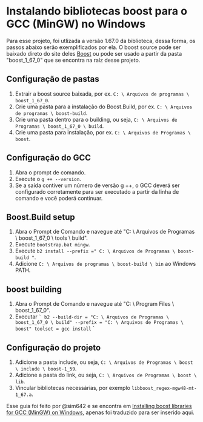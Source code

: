 # Instalando bibliotecas boost para o GCC (MinGW) no Windows

Para esse projeto, foi utlizada a versão 1.67.0 da biblioteca, dessa forma, os passos abaixo serão exemplificados por ela.
O boost source pode ser baixado direto do site deles [Boost](https://www.boost.org/) ou pode ser usado a partir da pasta "boost_1_67_0" que se encontra na raíz desse projeto.

## Configuração de pastas
1. Extrair a boost source baixada, por ex. `C: \ Arquivos de programas \ boost_1_67_0`.
2. Crie uma pasta para a instalação do Boost.Build, por ex. `C: \ Arquivos de programas \ boost-build`.
2. Crie uma pasta dentro para o building, ou seja, `C: \ Arquivos de Programas \ boost_1_67_0 \ build`.
3. Crie uma pasta para instalação, por ex. `C: \ Arquivos de Programas \ boost`.

## Configuração do GCC
1. Abra o prompt de comando.
2. Execute o `g ++ --version`.
3. Se a saída contiver um número de versão g ++, o GCC deverá ser configurado corretamente para ser executado a partir da linha de comando e você poderá continuar.

## Boost.Build setup
1. Abra o Prompt de Comando e navegue até "C: \ Arquivos de Programas \ boost_1_67_0 \ tools \ build".
2. Execute `bootstrap.bat mingw`.
3. Execute `b2 install --prefix =" C: \ Arquivos de Programas \ boost-build "`.
4. Adicione `C: \ Arquivos de programas \ boost-build \ bin` ao Windows PATH.

## boost building
1. Abra o Prompt de Comando e navegue até "C: \ Program Files \ boost_1_67_0".
2. Executar
`` `
b2 --build-dir = "C: \ Arquivos de Programas \ boost_1_67_0 \ build" --prefix = "C: \ Arquivos de Programas \ boost" toolset = gcc install
`` `

## Configuração do projeto
1. Adicione a pasta include, ou seja, `C: \ Arquivos de Programas \ boost \ include \ boost-1_59`.
2. Adicione a pasta do link, ou seja, `C: \ Arquivos de Programas \ boost \ lib`.
3. Vincular bibliotecas necessárias, por exemplo `libboost_regex-mgw48-mt-1_67.a`.



Esse guia foi feito por @sim642 e se encontra em [Installing boost libraries for GCC (MinGW) on Windows](https://gist.github.com/sim642/29caef3cc8afaa273ce6#file-boost-windows-md), apenas foi traduzido para ser inserido aqui.
